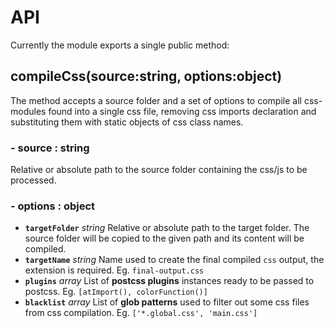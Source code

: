 # API

Currently the module exports a single public method:

## compileCss(source:string, options:object)

The method accepts a source folder and a set of options to compile all css-modules found into a single css file, removing css imports declaration and substituting them with static objects of css class names.

### - source : string

Relative or absolute path to the source folder containing the css/js to be processed.

### - options : object

* **`targetFolder`** *string* Relative or absolute path to the target folder. The source folder will be copied to the given path and its content will be compiled.
* **`targetName`** *string* Name used to create the final compiled `css` output, the extension is required. Eg. `final-output.css`
* **`plugins`** *array* List of **postcss plugins** instances ready to be passed to postcss. Eg. `[atImport(), colorFunction()]`
* **`blacklist`** *array* List of **glob patterns** used to filter out some css files from css compilation. Eg. `['*.global.css', 'main.css']`
